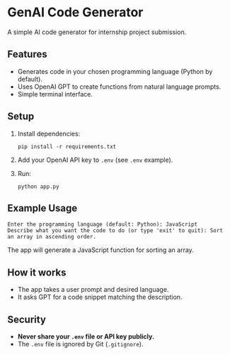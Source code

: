 # GenAI Code Generator

A simple AI code generator for internship project submission.

## Features

- Generates code in your chosen programming language (Python by default).
- Uses OpenAI GPT to create functions from natural language prompts.
- Simple terminal interface.

## Setup

1. Install dependencies:
   ```
   pip install -r requirements.txt
   ```

2. Add your OpenAI API key to `.env` (see `.env` example).

3. Run:
   ```
   python app.py
   ```

## Example Usage

```
Enter the programming language (default: Python): JavaScript
Describe what you want the code to do (or type 'exit' to quit): Sort an array in ascending order.
```

The app will generate a JavaScript function for sorting an array.

## How it works

- The app takes a user prompt and desired language.
- It asks GPT for a code snippet matching the description.

## Security

- **Never share your `.env` file or API key publicly.**
- The `.env` file is ignored by Git (`.gitignore`).